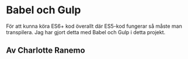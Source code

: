 # Babel och Gulp

För att kunna köra ES6+ kod överallt där ES5-kod fungerar så måste man transpilera. Jag har gjort detta med Babel och Gulp i detta projekt.

## Av Charlotte Ranemo
